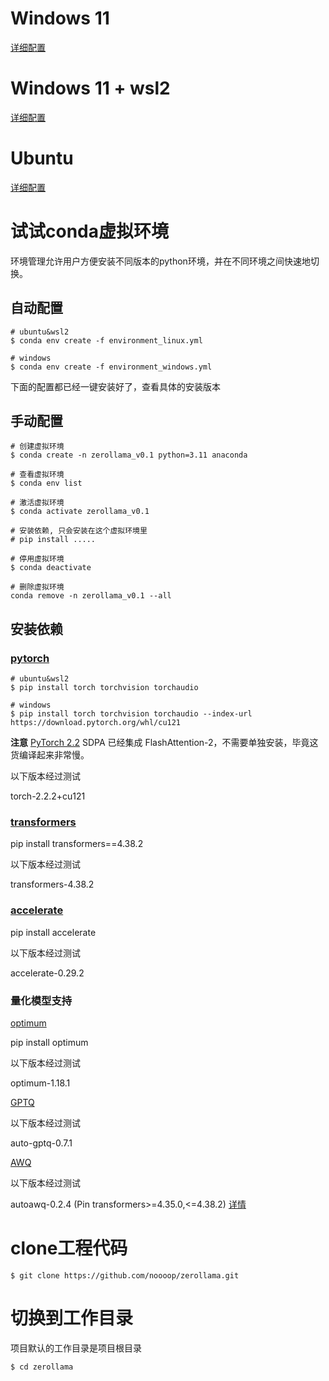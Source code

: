 # Windows 11
[详细配置](./windows.md)

# Windows 11 + wsl2
[详细配置](./wsl2.md)

# Ubuntu
[详细配置](./ubuntu.md)

# 试试conda虚拟环境
环境管理允许用户方便安装不同版本的python环境，并在不同环境之间快速地切换。

## 自动配置
```
# ubuntu&wsl2
$ conda env create -f environment_linux.yml

# windows
$ conda env create -f environment_windows.yml
```
下面的配置都已经一键安装好了，查看具体的安装版本

## 手动配置
```
# 创建虚拟环境
$ conda create -n zerollama_v0.1 python=3.11 anaconda

# 查看虚拟环境
$ conda env list 

# 激活虚拟环境
$ conda activate zerollama_v0.1

# 安装依赖, 只会安装在这个虚拟环境里
# pip install .....

# 停用虚拟环境
$ conda deactivate

# 删除虚拟环境
conda remove -n zerollama_v0.1 --all
```

## 安装依赖
### [pytorch](https://pytorch.org/get-started/locally/)  

```
# ubuntu&wsl2
$ pip install torch torchvision torchaudio

# windows
$ pip install torch torchvision torchaudio --index-url https://download.pytorch.org/whl/cu121
```

**注意**
[PyTorch 2.2](https://github.com/pytorch/pytorch/releases/tag/v2.2.0) SDPA 已经集成 FlashAttention-2，不需要单独安装，毕竟这货编译起来非常慢。

以下版本经过测试

torch-2.2.2+cu121

### [transformers](https://github.com/huggingface/transformers)

pip install transformers==4.38.2

以下版本经过测试

transformers-4.38.2

### [accelerate](https://github.com/huggingface/accelerate)

pip install accelerate

以下版本经过测试

accelerate-0.29.2

### 量化模型支持
[optimum](https://github.com/huggingface/optimum)

pip install optimum

以下版本经过测试

optimum-1.18.1

[GPTQ](https://github.com/AutoGPTQ/AutoGPTQ)

以下版本经过测试

auto-gptq-0.7.1

[AWQ](https://github.com/casper-hansen/AutoAWQ)

以下版本经过测试

autoawq-0.2.4 (Pin transformers>=4.35.0,<=4.38.2) [详情](https://github.com/casper-hansen/AutoAWQ/releases/tag/v0.2.4)

# clone工程代码
```
$ git clone https://github.com/noooop/zerollama.git
```

# 切换到工作目录
项目默认的工作目录是项目根目录
```
$ cd zerollama
```

 

